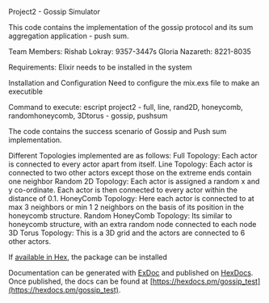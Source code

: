  Project2 - Gossip Simulator

This code contains the implementation of the gossip protocol and its sum aggregation application - push sum.

Team Members:
Rishab Lokray: 9357-3447s
Gloria Nazareth: 8221-8035

Requirements: 
Elixir needs to be installed in the system

Installation and Configuration
Need to configure the mix.exs file to make an executible

Command to execute:
escript project2 <numberOfNodes> <topology> <algorithm>
<topology> - full, line, rand2D, honeycomb, randomhoneycomb, 3Dtorus
<algorithm> - gossip, pushsum

The code contains the success scenario of Gossip and Push sum implementation.

Different Topologies implemented are as follows:
Full Topology: Each actor is connected to every actor apart from itself.
Line Topology: Each actor is connected to two other actors except those on the extreme ends contain one neighbor
Random 2D Topology: Each actor is assigned a random x and y co-ordinate. Each actor is then connected to every actor within the distance of 0.1. 
HoneyComb Topology: Here each actor is connected to at max 3 neighbors or min 1 2 neighbors on the basis of its position in the honeycomb structure.
Random HoneyComb Topology: Its similar to honeycomb structure, with an extra random node connected to each node
3D Torus Topology: This is a 3D grid and the actors are connected to 6 other actors.


If [available in Hex](https://hex.pm/docs/publish), the package can be installed


Documentation can be generated with [ExDoc](https://github.com/elixir-lang/ex_doc)
and published on [HexDocs](https://hexdocs.pm). Once published, the docs can
be found at [https://hexdocs.pm/gossip_test](https://hexdocs.pm/gossip_test).

